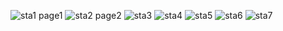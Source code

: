 ![sta1](https://github.com/user-attachments/assets/07e48094-0b9c-45c6-99a3-f6edc1f99f82)
page1
![sta2](https://github.com/user-attachments/assets/88efe1fd-116b-403a-ae22-c0e41fdb0c75)
page2
![sta3](https://github.com/user-attachments/assets/c907d308-ae4e-4bfd-9452-f3e165772038)
![sta4](https://github.com/user-attachments/assets/1eb2928f-6bee-4165-a1db-3ccd5b870113)
![sta5](https://github.com/user-attachments/assets/cfbbc659-107b-4585-8e7c-f9787327a3b9)
![sta6](https://github.com/user-attachments/assets/cb721a7b-3048-4784-bcdc-ae828fc93ed6)
![sta7](https://github.com/user-attachments/assets/76d85911-4dc7-4ef1-943b-615f9f225dcb)
